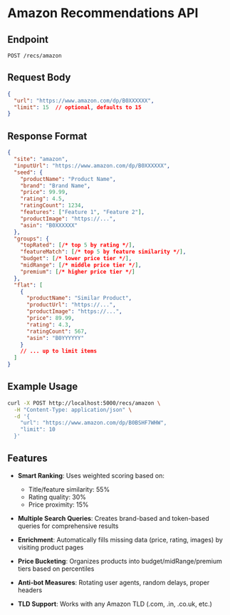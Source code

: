 # Amazon Recommendations API

## Endpoint

```
POST /recs/amazon
```

## Request Body

```json
{
  "url": "https://www.amazon.com/dp/B0XXXXXX",
  "limit": 15  // optional, defaults to 15
}
```

## Response Format

```json
{
  "site": "amazon",
  "inputUrl": "https://www.amazon.com/dp/B0XXXXXX",
  "seed": {
    "productName": "Product Name",
    "brand": "Brand Name",
    "price": 99.99,
    "rating": 4.5,
    "ratingCount": 1234,
    "features": ["Feature 1", "Feature 2"],
    "productImage": "https://...",
    "asin": "B0XXXXXX"
  },
  "groups": {
    "topRated": [/* top 5 by rating */],
    "featureMatch": [/* top 5 by feature similarity */],
    "budget": [/* lower price tier */],
    "midRange": [/* middle price tier */],
    "premium": [/* higher price tier */]
  },
  "flat": [
    {
      "productName": "Similar Product",
      "productUrl": "https://...",
      "productImage": "https://...",
      "price": 89.99,
      "rating": 4.3,
      "ratingCount": 567,
      "asin": "B0YYYYYY"
    }
    // ... up to limit items
  ]
}
```

## Example Usage

```bash
curl -X POST http://localhost:5000/recs/amazon \
  -H "Content-Type: application/json" \
  -d '{
    "url": "https://www.amazon.com/dp/B0BSHF7WHW",
    "limit": 10
  }'
```

## Features

- **Smart Ranking**: Uses weighted scoring based on:
  - Title/feature similarity: 55%
  - Rating quality: 30%
  - Price proximity: 15%

- **Multiple Search Queries**: Creates brand-based and token-based queries for comprehensive results

- **Enrichment**: Automatically fills missing data (price, rating, images) by visiting product pages

- **Price Bucketing**: Organizes products into budget/midRange/premium tiers based on percentiles

- **Anti-bot Measures**: Rotating user agents, random delays, proper headers

- **TLD Support**: Works with any Amazon TLD (.com, .in, .co.uk, etc.)
